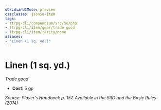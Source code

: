 ```yaml
---
obsidianUIMode: preview
cssclasses: json5e-item
tags:
- ttrpg-cli/compendium/src/5e/phb
- ttrpg-cli/item/gear/trade-good
- ttrpg-cli/item/rarity/none
aliases: 
- "Linen (1 sq. yd.)"
---
```

# Linen (1 sq. yd.)
*Trade good*  


- **Cost**: 5 gp

*Source: Player's Handbook p. 157. Available in the <span title='Systems Reference Document (5.1)'>SRD</span> and the Basic Rules (2014)*
